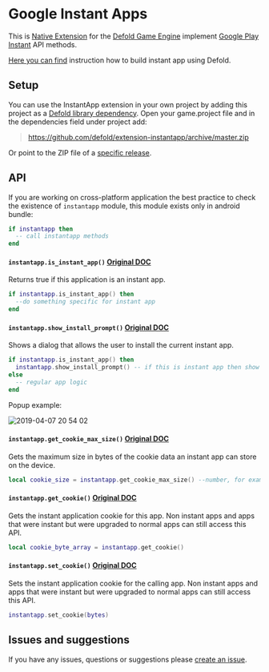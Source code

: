 # Google Instant Apps

This is [Native Extension](https://www.defold.com/manuals/extensions/) for the [Defold Game Engine](https://www.defold.com) implement [Google Play Instant](https://developer.android.com/topic/google-play-instant/overview) API methods.

[Here you can find](https://www.defold.com/manuals/extension-google-play-instant) instruction how to build instant app using Defold.

## Setup

You can use the InstantApp extension in your own project by adding this project as a [Defold library dependency](https://www.defold.com/manuals/libraries/). Open your game.project file and in the dependencies field under project add:

> https://github.com/defold/extension-instantapp/archive/master.zip

Or point to the ZIP file of a [specific release](https://github.com/defold/extension-instantapp/releases).

## API

If you are working on cross-platform application the best practice to check the existence of `instantapp` module, this module exists only in android bundle:
```lua
if instantapp then
  -- call instantapp methods
end
```

#### `instantapp.is_instant_app()` [Original DOC](https://developers.google.com/android/reference/com/google/android/gms/instantapps/PackageManagerCompat#isInstantApp%28%29)
Returns true if this application is an instant app.
```lua
if instantapp.is_instant_app() then
  --do something specific for instant app
end
```

#### `instantapp.show_install_prompt()` [Original DOC](https://developers.google.com/android/reference/com/google/android/gms/instantapps/InstantApps#showInstallPrompt(android.app.Activity,%20android.content.Intent,%20int,%20java.lang.String))
Shows a dialog that allows the user to install the current instant app.

```lua
if instantapp.is_instant_app() then
  instantapp.show_install_prompt() -- if this is instant app then show install prompt
else
  -- regular app logic
end
```
Popup example:

![2019-04-07 20 54 02](https://user-images.githubusercontent.com/2209596/55688836-b2f9a500-597d-11e9-8618-c675415983f5.jpg)

#### `instantapp.get_cookie_max_size()` [Original DOC](https://developers.google.com/android/reference/com/google/android/gms/instantapps/PackageManagerCompat.html#getInstantAppCookieMaxSize%28%29)
Gets the maximum size in bytes of the cookie data an instant app can store on the device.
```lua
local cookie_size = instantapp.get_cookie_max_size() --number, for example 16384
```

#### `instantapp.get_cookie()` [Original DOC](https://developers.google.com/android/reference/com/google/android/gms/instantapps/PackageManagerCompat.html#getInstantAppCookie%28%29)
Gets the instant application cookie for this app. Non instant apps and apps that were instant but were upgraded to normal apps can still access this API.
```lua
local cookie_byte_array = instantapp.get_cookie()
```

#### `instantapp.set_cookie()` [Original DOC](https://developers.google.com/android/reference/com/google/android/gms/instantapps/PackageManagerCompat.html#setInstantAppCookie%28byte%5B%5D%29)
Sets the instant application cookie for the calling app. Non instant apps and apps that were instant but were upgraded to normal apps can still access this API.
```lua
instantapp.set_cookie(bytes)
```

## Issues and suggestions

If you have any issues, questions or suggestions please [create an issue](https://github.com/defold/extension-instantapp/issues).
